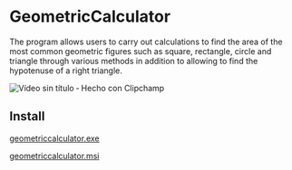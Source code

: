 # GeometricCalculator

The program allows users to carry out calculations to find the area of the most common geometric figures 
such as square, rectangle, circle and triangle through various methods in addition to allowing to find 
the hypotenuse of a right triangle.

![Vídeo sin título ‐ Hecho con Clipchamp](https://user-images.githubusercontent.com/65524105/225424930-a2c02115-8949-437e-873a-e1d69a5137f4.gif)

## Install
[geometriccalculator.exe ](./calculadora/Release/setup.exe)

[geometriccalculator.msi](./calculadora/release/calculadora.msi)
